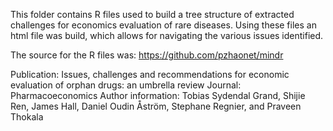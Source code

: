 This folder contains R files used to build a tree structure of extracted challenges for economics evaluation of rare diseases. Using these files an html file was build, which allows for navigating the various issues identified.

The source for the R files was: https://github.com/pzhaonet/mindr

Publication: Issues, challenges and recommendations for economic evaluation of orphan drugs: an umbrella review
Journal: Pharmacoeconomics
Author information: Tobias Sydendal Grand, Shijie Ren, James Hall, Daniel Oudin Åström, Stephane Regnier, and Praveen Thokala  
